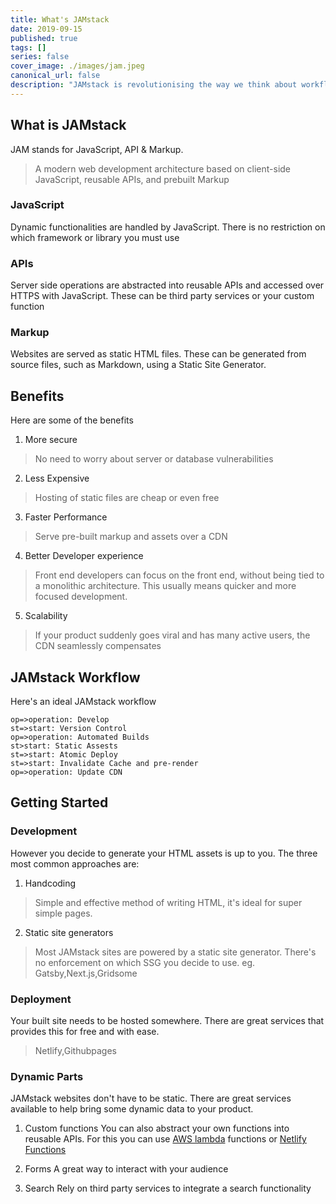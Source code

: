 ```yaml
---
title: What's JAMstack
date: 2019-09-15
published: true
tags: []
series: false
cover_image: ./images/jam.jpeg
canonical_url: false
description: "JAMstack is revolutionising the way we think about workflow by providing a simpler developer experience, better performance, lower cost and greater scalability."
---
```


## What is JAMstack  
JAM stands for JavaScript, API & Markup.

> A modern web development architecture based on client-side JavaScript, reusable APIs, and prebuilt Markup

### JavaScript
Dynamic functionalities are handled by JavaScript. There is no restriction on which framework or library you must use

### APIs
Server side operations are abstracted into reusable APIs and accessed over HTTPS with JavaScript. These can be third party services or your custom function

### Markup
Websites are served as static HTML files. These can be generated from source files, such as Markdown, using a Static Site Generator.

## Benefits
Here are some of the benefits
1. More secure
>No need to worry about server or database vulnerabilities

2. Less Expensive
>Hosting of static files are cheap or even free

3. Faster Performance
>Serve pre-built markup and assets over a CDN

4. Better Developer experience
>Front end developers can focus on the front end, without being tied to a monolithic architecture. This usually means quicker and more focused development.

5. Scalability
>If your product suddenly goes viral and has many active users, the CDN seamlessly compensates

## JAMstack Workflow
Here's an ideal JAMstack workflow

```flow
op=>operation: Develop
st=>start: Version Control
op=>operation: Automated Builds
st>start: Static Assests
st=>start: Atomic Deploy
st=>start: Invalidate Cache and pre-render
op=>operation: Update CDN
```

## Getting Started
### Development
However you decide to generate your HTML assets is up to you. The three most common approaches are:
1. Handcoding
>Simple and effective method of writing HTML, it's ideal for super simple pages.

2. Static site generators
>Most JAMstack sites are powered by a static site generator. There's no enforcement on which SSG you decide to use.
eg. Gatsby,Next.js,Gridsome

### Deployment
Your built site needs to be hosted somewhere. There are great services that provides this for free and with ease.
> Netlify,Githubpages

### Dynamic Parts
JAMstack websites don't have to be static. There are great services available to help bring some dynamic data to your product.

1. Custom functions
You can also abstract your own functions into reusable APIs. For this you can use [AWS lambda](https://aws.amazon.com/lambda/features/) functions or [Netlify Functions](https://functions.netlify.com/examples/)

2. Forms
A great way to interact with your audience

3. Search
Rely on third party services to integrate a search functionality
